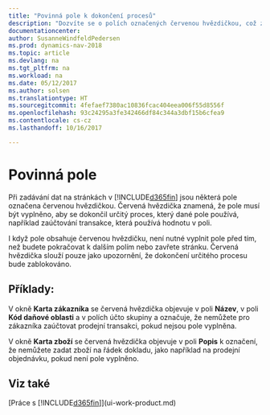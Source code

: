 ```yaml
---
title: "Povinná pole k dokončení procesů"
description: "Dozvíte se o polích označených červenou hvězdičkou, což znamená, že jsou povinné a musí být pro dokončení procesů vyplněny."
documentationcenter: 
author: SusanneWindfeldPedersen
ms.prod: dynamics-nav-2018
ms.topic: article
ms.devlang: na
ms.tgt_pltfrm: na
ms.workload: na
ms.date: 05/12/2017
ms.author: solsen
ms.translationtype: HT
ms.sourcegitcommit: 4fefaef7380ac10836fcac404eea006f55d8556f
ms.openlocfilehash: 93c24295a3fe342466df84c344a3dbf15b6cfea9
ms.contentlocale: cs-cz
ms.lasthandoff: 10/16/2017

---
```

# <a name="mandatory-fields"></a>Povinná pole
Při zadávání dat na stránkách v [!INCLUDE[d365fin](includes/d365fin_md.md)] jsou některá pole označena červenou hvězdičkou. Červená hvězdička znamená, že pole musí být vyplněno, aby se dokončil určitý proces, který dané pole používá, například zaúčtování transakce, která používá hodnotu v poli.

I když pole obsahuje červenou hvězdičku, není nutné vyplnit pole před tím, než budete pokračovat k dalším polím nebo zavřete stránku. Červená hvězdička slouží pouze jako upozornění, že dokončení určitého procesu bude zablokováno.

## <a name="examples"></a>Příklady:
V okně **Karta zákazníka** se červená hvězdička objevuje v poli **Název**, v poli **Kód daňové oblasti** a v polích účto skupiny a označuje, že nemůžete pro zákazníka zaúčtovat prodejní transakci, pokud nejsou pole vyplněna.

V okně **Karta zboží** se červená hvězdička objevuje v poli **Popis** k označení, že nemůžete zadat zboží na řádek dokladu, jako například na prodejní objednávku, pokud není pole vyplněno.

## <a name="see-also"></a>Viz také
[Práce s [!INCLUDE[d365fin](includes/d365fin_md.md)]](ui-work-product.md)


